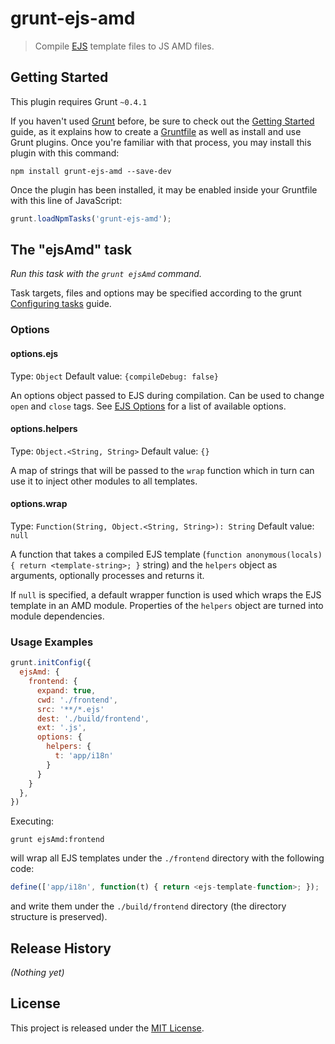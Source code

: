 # grunt-ejs-amd

> Compile [EJS](https://github.com/visionmedia/ejs) template files to JS AMD files.

## Getting Started

This plugin requires Grunt `~0.4.1`

If you haven't used [Grunt](http://gruntjs.com/) before, be sure to check out the [Getting Started](http://gruntjs.com/getting-started) guide, as it explains how to create a [Gruntfile](http://gruntjs.com/sample-gruntfile) as well as install and use Grunt plugins. Once you're familiar with that process, you may install this plugin with this command:

```shell
npm install grunt-ejs-amd --save-dev
```

Once the plugin has been installed, it may be enabled inside your Gruntfile with this line of JavaScript:

```js
grunt.loadNpmTasks('grunt-ejs-amd');
```

## The "ejsAmd" task

_Run this task with the `grunt ejsAmd` command._

Task targets, files and options may be specified according to the grunt [Configuring tasks](http://gruntjs.com/configuring-tasks) guide.

### Options

#### options.ejs

Type: `Object`
Default value: `{compileDebug: false}`

An options object passed to EJS during compilation. Can be used to change `open` and `close` tags.
See [EJS Options](https://github.com/visionmedia/ejs#options) for a list of available options.

#### options.helpers

Type: `Object.<String, String>`
Default value: `{}`

A map of strings that will be passed to the `wrap` function which in turn can use it to inject other modules to all templates.

#### options.wrap

Type: `Function(String, Object.<String, String>): String`
Default value: `null`

A function that takes a compiled EJS template (`function anonymous(locals) { return <template-string>; }` string) and the `helpers` object as arguments, optionally processes and returns it.

If `null` is specified, a default wrapper function is used which wraps the EJS template in an AMD module. Properties of the `helpers` object are turned into module dependencies.

### Usage Examples

```js
grunt.initConfig({
  ejsAmd: {
    frontend: {
      expand: true,
      cwd: './frontend',
      src: '**/*.ejs'
      dest: './build/frontend',
      ext: '.js',
      options: {
        helpers: {
          t: 'app/i18n'
        }
      }
    }
  },
})
```

Executing:

```
grunt ejsAmd:frontend
```

will wrap all EJS templates under the `./frontend` directory with the following
code:

```js
define(['app/i18n', function(t) { return <ejs-template-function>; });
```

and write them under the `./build/frontend` directory (the directory structure is
preserved).

## Release History

_(Nothing yet)_

## License

This project is released under the
[MIT License](https://raw.github.com/morkai/grunt-ejs-amd/master/LICENSE-MIT).
